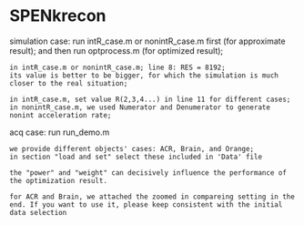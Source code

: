 # SPENkrecon

simulation case:
    run intR_case.m or nonintR_case.m first (for approximate result);
    and then run optprocess.m (for optimized result);

    in intR_case.m or nonintR_case.m; line 8: RES = 8192;
    its value is better to be bigger, for which the simulation is much closer to the real situation;

    in intR_case.m, set value R(2,3,4...) in line 11 for different cases;
    in nonintR_case.m, we used Numerator and Denumerator to generate nonint acceleration rate;

acq case:
    run run_demo.m

    we provide different objects' cases: ACR, Brain, and Orange;
    in section "load and set" select these included in 'Data' file

    the "power" and "weight" can decisively influence the performance of the optimization result.

    for ACR and Brain, we attached the zoomed in compareing setting in the end. If you want to use it, please keep consistent with the initial data selection


